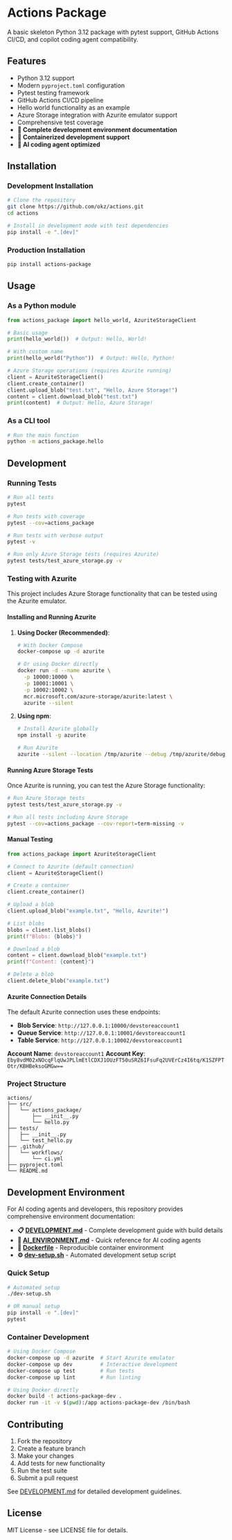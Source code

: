# Actions Package

A basic skeleton Python 3.12 package with pytest support, GitHub Actions CI/CD, and copilot coding agent compatibility.

## Features

- Python 3.12 support
- Modern `pyproject.toml` configuration
- Pytest testing framework
- GitHub Actions CI/CD pipeline
- Hello world functionality as an example
- Azure Storage integration with Azurite emulator support
- Comprehensive test coverage
- **🔧 Complete development environment documentation**
- **🐳 Containerized development support**
- **🤖 AI coding agent optimized**

## Installation

### Development Installation

```bash
# Clone the repository
git clone https://github.com/okz/actions.git
cd actions

# Install in development mode with test dependencies
pip install -e ".[dev]"
```

### Production Installation

```bash
pip install actions-package
```

## Usage

### As a Python module

```python
from actions_package import hello_world, AzuriteStorageClient

# Basic usage
print(hello_world())  # Output: Hello, World!

# With custom name
print(hello_world("Python"))  # Output: Hello, Python!

# Azure Storage operations (requires Azurite running)
client = AzuriteStorageClient()
client.create_container()
client.upload_blob("test.txt", "Hello, Azure Storage!")
content = client.download_blob("test.txt")
print(content)  # Output: Hello, Azure Storage!
```

### As a CLI tool

```bash
# Run the main function
python -m actions_package.hello
```

## Development

### Running Tests

```bash
# Run all tests
pytest

# Run tests with coverage
pytest --cov=actions_package

# Run tests with verbose output
pytest -v

# Run only Azure Storage tests (requires Azurite)
pytest tests/test_azure_storage.py -v
```

### Testing with Azurite

This project includes Azure Storage functionality that can be tested using the Azurite emulator.

#### Installing and Running Azurite

1. **Using Docker (Recommended)**:
   ```bash
   # With Docker Compose
   docker-compose up -d azurite

   # Or using Docker directly
   docker run -d --name azurite \
     -p 10000:10000 \
     -p 10001:10001 \
     -p 10002:10002 \
     mcr.microsoft.com/azure-storage/azurite:latest \
     azurite --silent
   ```

2. **Using npm**:
   ```bash
   # Install Azurite globally
   npm install -g azurite
   
   # Run Azurite
   azurite --silent --location /tmp/azurite --debug /tmp/azurite/debug.log
   ```

#### Running Azure Storage Tests

Once Azurite is running, you can test the Azure Storage functionality:

```bash
# Run Azure Storage tests
pytest tests/test_azure_storage.py -v

# Run all tests including Azure Storage
pytest --cov=actions_package --cov-report=term-missing -v
```

#### Manual Testing

```python
from actions_package import AzuriteStorageClient

# Connect to Azurite (default connection)
client = AzuriteStorageClient()

# Create a container
client.create_container()

# Upload a blob
client.upload_blob("example.txt", "Hello, Azurite!")

# List blobs
blobs = client.list_blobs()
print(f"Blobs: {blobs}")

# Download a blob
content = client.download_blob("example.txt")
print(f"Content: {content}")

# Delete a blob
client.delete_blob("example.txt")
```

#### Azurite Connection Details

The default Azurite connection uses these endpoints:
- **Blob Service**: `http://127.0.0.1:10000/devstoreaccount1`
- **Queue Service**: `http://127.0.0.1:10001/devstoreaccount1`
- **Table Service**: `http://127.0.0.1:10002/devstoreaccount1`

**Account Name**: `devstoreaccount1`
**Account Key**: `Eby8vdM02xNOcqFlqUwJPLlmEtlCDXJ1OUzFT50uSRZ6IFsuFq2UVErCz4I6tq/K1SZFPTOtr/KBHBeksoGMGw==`

### Project Structure

```
actions/
├── src/
│   └── actions_package/
│       ├── __init__.py
│       └── hello.py
├── tests/
│   ├── __init__.py
│   └── test_hello.py
├── .github/
│   └── workflows/
│       └── ci.yml
├── pyproject.toml
└── README.md
```

## Development Environment

For AI coding agents and developers, this repository provides comprehensive environment documentation:

- **📋 [DEVELOPMENT.md](DEVELOPMENT.md)** - Complete development guide with build details
- **🤖 [AI_ENVIRONMENT.md](AI_ENVIRONMENT.md)** - Quick reference for AI coding agents
- **🐳 [Dockerfile](Dockerfile)** - Reproducible container environment
- **⚙️ [dev-setup.sh](dev-setup.sh)** - Automated development setup script

### Quick Setup

```bash
# Automated setup
./dev-setup.sh

# OR manual setup
pip install -e ".[dev]"
pytest
```

### Container Development

```bash
# Using Docker Compose
docker-compose up -d azurite  # Start Azurite emulator
docker-compose up dev         # Interactive development
docker-compose up test        # Run tests
docker-compose up lint        # Run linting

# Using Docker directly
docker build -t actions-package-dev .
docker run -it -v $(pwd):/app actions-package-dev /bin/bash
```

## Contributing

1. Fork the repository
2. Create a feature branch
3. Make your changes
4. Add tests for new functionality
5. Run the test suite
6. Submit a pull request

See [DEVELOPMENT.md](DEVELOPMENT.md) for detailed development guidelines.

## License

MIT License - see LICENSE file for details.
